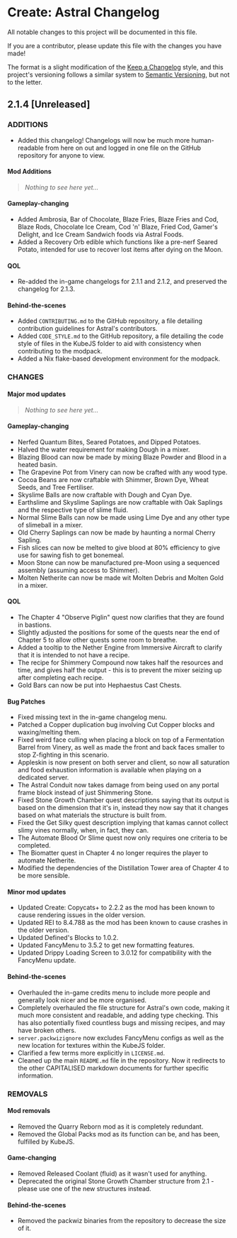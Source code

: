 # Create: Astral Changelog

All notable changes to this project will be documented in this file.

If you are a contributor, please update this file with the changes you have made!

The format is a slight modification of the [Keep a Changelog](https://keepachangelog.com/en/1.1.0/) style, and this project's versioning follows a similar system to [Semantic Versioning](https://semver.org/spec/v2.0.0.html), but not to the letter.

## 2.1.4 [Unreleased]

### ADDITIONS

- Added this changelog! Changelogs will now be much more human-readable from here on out and logged in one file on the GitHub repository for anyone to view.

#### Mod Additions

> _Nothing to see here yet..._

#### Gameplay-changing

- Added Ambrosia, Bar of Chocolate, Blaze Fries, Blaze Fries and Cod, Blaze Rods, Chocolate Ice Cream, Cod 'n' Blaze, Fried Cod, Gamer's Delight, and Ice Cream Sandwich foods via Astral Foods.
- Added a Recovery Orb edible which functions like a pre-nerf Seared Potato, intended for use to recover lost items after dying on the Moon.

#### QOL

- Re-added the in-game changelogs for 2.1.1 and 2.1.2, and preserved the changelog for 2.1.3.

#### Behind-the-scenes

- Added `CONTRIBUTING.md` to the GitHub repository, a file detailing contribution guidelines for Astral's contributors.
- Added `CODE_STYLE.md` to the GitHub repository, a file detailing the code style of files in the KubeJS folder to aid with consistency when contributing to the modpack.
- Added a Nix flake-based development environment for the modpack.

### CHANGES

#### Major mod updates

> _Nothing to see here yet..._

#### Gameplay-changing

- Nerfed Quantum Bites, Seared Potatoes, and Dipped Potatoes.
- Halved the water requirement for making Dough in a mixer.
- Blazing Blood can now be made by mixing Blaze Powder and Blood in a heated basin.
- The Grapevine Pot from Vinery can now be crafted with any wood type.
- Cocoa Beans are now craftable with Shimmer, Brown Dye, Wheat Seeds, and Tree Fertiliser.
- Skyslime Balls are now craftable with Dough and Cyan Dye.
- Earthslime and Skyslime Saplings are now craftable with Oak Saplings and the respective type of slime fluid.
- Normal Slime Balls can now be made using Lime Dye and any other type of slimeball in a mixer.
- Old Cherry Saplings can now be made by haunting a normal Cherry Sapling.
- Fish slices can now be melted to give blood at 80% efficiency to give use for sawing fish to get bonemeal.
- Moon Stone can now be manufactured pre-Moon using a sequenced assembly (assuming access to Shimmer).
- Molten Netherite can now be made wit Molten Debris and Molten Gold in a mixer.

#### QOL

- The Chapter 4 "Observe Piglin" quest now clarifies that they are found in bastions.
- Slightly adjusted the positions for some of the quests near the end of Chapter 5 to allow other quests some room to breathe.
- Added a tooltip to the Nether Engine from Immersive Aircraft to clarify that it is intended to not have a recipe.
- The recipe for Shimmery Compound now takes half the resources and time, and gives half the output - this is to prevent the mixer seizing up after completing each recipe.
- Gold Bars can now be put into Hephaestus Cast Chests.

#### Bug Patches

- Fixed missing text in the in-game changelog menu.
- Patched a Copper duplication bug involving Cut Copper blocks and waxing/melting them.
- Fixed weird face culling when placing a block on top of a Fermentation Barrel from Vinery, as well as made the front and back faces smaller to stop Z-fighting in this scenario.
- Appleskin is now present on both server and client, so now all saturation and food exhaustion information is available when playing on a dedicated server.
- The Astral Conduit now takes damage from being used on any portal frame block instead of just Shimmering Stone.
- Fixed Stone Growth Chamber quest descriptions saying that its output is based on the dimension that it's in, instead they now say that it changes based on what materials the structure is built from.
- Fixed the Get Silky quest description implying that kamas cannot collect slimy vines normally, when, in fact, they can.
- The Automate Blood Or Slime quest now only requires one criteria to be completed.
- The Biomatter quest in Chapter 4 no longer requires the player to automate Netherite.
- Modified the dependencies of the Distillation Tower area of Chapter 4 to be more sensible.

#### Minor mod updates

- Updated Create: Copycats+ to 2.2.2 as the mod has been known to cause rendering issues in the older version.
- Updated REI to 8.4.788 as the mod has been known to cause crashes in the older version.
- Updated Defined's Blocks to 1.0.2.
- Updated FancyMenu to 3.5.2 to get new formatting features.
- Updated Drippy Loading Screen to 3.0.12 for compatibility with the FancyMenu update.

#### Behind-the-scenes

- Overhauled the in-game credits menu to include more people and generally look nicer and be more organised.
- Completely overhauled the file structure for Astral's own code, making it much more consistent and readable, and adding type checking. This has also potentially fixed countless bugs and missing recipes, and may have broken others.
- `server.packwizignore` now excludes FancyMenu configs as well as the new location for textures within the KubeJS folder.
- Clarified a few terms more explicitly in `LICENSE.md`.
- Cleaned up the main `README.md` file in the repository. Now it redirects to the other CAPITALISED markdown documents for further specific information.

### REMOVALS

#### Mod removals

- Removed the Quarry Reborn mod as it is completely redundant.
- Removed the Global Packs mod as its function can be, and has been, fulfilled by KubeJS.

#### Game-changing

- Removed Released Coolant (fluid) as it wasn't used for anything.
- Deprecated the original Stone Growth Chamber structure from 2.1 - please use one of the new structures instead.

#### Behind-the-scenes

- Removed the packwiz binaries from the repository to decrease the size of it.
